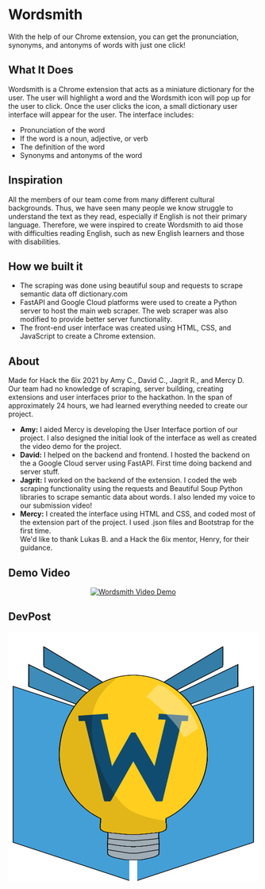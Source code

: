 # Wordsmith
With the help of our Chrome extension, you can get the pronunciation, synonyms, and antonyms of words with just one click!

## What It Does
Wordsmith is a Chrome extension that acts as a miniature dictionary for the user. The user will highlight a word and the Wordsmith icon will pop up for the user to click. Once the user clicks the icon, a small dictionary user interface will appear for the user. The interface includes:

* Pronunciation of the word
* If the word is a noun, adjective, or verb
* The definition of the word
* Synonyms and antonyms of the word

## Inspiration
All the members of our team come from many different cultural backgrounds. Thus, we have seen many people we know struggle to understand the text as they read, especially if English is not their primary language. Therefore, we were inspired to create Wordsmith to aid those with difficulties reading English, such as new English learners and those with disabilities.

## How we built it
- The scraping was done using beautiful soup and requests to scrape semantic data off dictionary.com
- FastAPI and Google Cloud platforms were used to create a Python server to host the main web scraper. The web scraper was also modified to provide better server functionality.
- The front-end user interface was created using HTML, CSS, and JavaScript to create a Chrome extension.

## About
Made for Hack the 6ix 2021 by Amy C., David C., Jagrit R., and Mercy D.<br>
Our team had no knowledge of scraping, server building, creating extensions and user interfaces prior to the hackathon. In the span of approximately 24 hours, we had learned everything needed to create our project.
* __Amy:__ I aided Mercy is developing the User Interface portion of our project. I also designed the initial look of the interface as well as created the video demo for the project.
* __David:__ I helped on the backend and frontend. I hosted the backend on the a Google Cloud server using FastAPI. First time doing backend and server stuff.
* __Jagrit:__ I worked on the backend of the extension. I coded the web scraping functionality using the requests and Beautiful Soup Python libraries to scrape semantic data about words. I also lended my voice to our submission video!
* __Mercy:__ I created the interface using HTML and CSS, and coded most of the extension part of the project. I used .json files and Bootstrap for the first time.<br>
We'd like to thank Lukas B. and a Hack the 6ix mentor, Henry, for their guidance.

## Demo Video
<div align="center">
  <a href="https://www.youtube.com/watch?v=jBviT8Y25p4"><img src="https://img.youtube.com/vi/jBviT8Y25p4/0.jpg" alt="Wordsmith Video Demo"></a>
</div>

## DevPost
[![Wordsmith Icon](/assets/images/image0.png "Wordsmith Icon")](https://devpost.com/software/deez-nuts-o4nbtd)